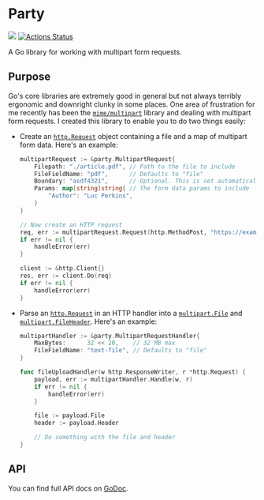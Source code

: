 # Party

[![](https://godoc.org/github.com/lucperkins/party?status.svg)](http://godoc.org/github.com/lucperkins/party)
[![Actions Status](https://action-badges.now.sh/lucperkins/party?action=test)](https://github.com/lucperkins/party/actions)

A Go library for working with multipart form requests.

## Purpose

Go's core libraries are extremely good in general but not always terribly ergonomic and downright clunky in some places. One area of frustration for me recently has been the [`mime/multipart`](https://godoc.org/mime/multipart) library and dealing with multipart form requests. I created this library to enable you to do two things easily:

* Create an [`http.Request`](https://godoc.org/net/http#Request) object containing a file and a map of multipart form data. Here's an example:

    ```go
    multipartRequest := &party.MultipartRequest{
        Filepath: "./article.pdf", // Path to the file to include
        FileFieldName: "pdf",      // Defaults to "file"
        Boundary: "asdf4321",      // Optional. This is set automatically if none is supplied
        Params: map[string]string{ // The form data params to include
            "Author": "Luc Perkins",
        }
    }

    // Now create an HTTP request
    req, err := multipartRequest.Request(http.MethodPost, "https://example/com")
    if err != nil {
        handleError(err)
    }

    client := &http.Client{}
    res, err := client.Do(req)
    if err != nil {
        handleError(err)
    }
    ```

* Parse an [`http.Request`](https://godoc.org/net/http#Request) in an HTTP handler into a [`multipart.File`](https://godoc.org/mime/multipart#File) and [`multipart.FileHeader`](https://godoc.org/mime/multipart#FileHeader). Here's an example:

    ```go
    multipartHandler := &party.MultipartRequestHandler{
        MaxBytes:      32 << 20,    // 32 MB max
        FileFieldName: "text-file", // Defaults to "file"
    }

    func fileUploadHandler(w http.ResponseWriter, r *http.Request) {
        payload, err := multipartHandler.Handle(w, r)
        if err != nil {
            handleError(err)
        }

        file := payload.File
        header := payload.Header

        // Do something with the file and header
    }
    ```

## API

You can find full API docs on [GoDoc](https://godoc.org/github.com/lucperkins/party).

